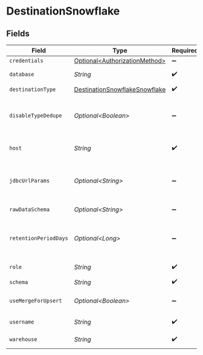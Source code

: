 # DestinationSnowflake


## Fields

| Field                                                                                                                                                                                                                                                                                                         | Type                                                                                                                                                                                                                                                                                                          | Required                                                                                                                                                                                                                                                                                                      | Description                                                                                                                                                                                                                                                                                                   | Example                                                                                                                                                                                                                                                                                                       |
| ------------------------------------------------------------------------------------------------------------------------------------------------------------------------------------------------------------------------------------------------------------------------------------------------------------- | ------------------------------------------------------------------------------------------------------------------------------------------------------------------------------------------------------------------------------------------------------------------------------------------------------------- | ------------------------------------------------------------------------------------------------------------------------------------------------------------------------------------------------------------------------------------------------------------------------------------------------------------- | ------------------------------------------------------------------------------------------------------------------------------------------------------------------------------------------------------------------------------------------------------------------------------------------------------------- | ------------------------------------------------------------------------------------------------------------------------------------------------------------------------------------------------------------------------------------------------------------------------------------------------------------- |
| `credentials`                                                                                                                                                                                                                                                                                                 | [Optional\<AuthorizationMethod>](../../models/shared/AuthorizationMethod.md)                                                                                                                                                                                                                                  | :heavy_minus_sign:                                                                                                                                                                                                                                                                                            | N/A                                                                                                                                                                                                                                                                                                           |                                                                                                                                                                                                                                                                                                               |
| `database`                                                                                                                                                                                                                                                                                                    | *String*                                                                                                                                                                                                                                                                                                      | :heavy_check_mark:                                                                                                                                                                                                                                                                                            | Enter the name of the <a href="https://docs.snowflake.com/en/sql-reference/ddl-database.html#database-schema-share-ddl">database</a> you want to sync data into                                                                                                                                               | AIRBYTE_DATABASE                                                                                                                                                                                                                                                                                              |
| `destinationType`                                                                                                                                                                                                                                                                                             | [DestinationSnowflakeSnowflake](../../models/shared/DestinationSnowflakeSnowflake.md)                                                                                                                                                                                                                         | :heavy_check_mark:                                                                                                                                                                                                                                                                                            | N/A                                                                                                                                                                                                                                                                                                           |                                                                                                                                                                                                                                                                                                               |
| `disableTypeDedupe`                                                                                                                                                                                                                                                                                           | *Optional\<Boolean>*                                                                                                                                                                                                                                                                                          | :heavy_minus_sign:                                                                                                                                                                                                                                                                                            | Disable Writing Final Tables. WARNING! The data format in _airbyte_data is likely stable but there are no guarantees that other metadata columns will remain the same in future versions                                                                                                                      |                                                                                                                                                                                                                                                                                                               |
| `host`                                                                                                                                                                                                                                                                                                        | *String*                                                                                                                                                                                                                                                                                                      | :heavy_check_mark:                                                                                                                                                                                                                                                                                            | Enter your Snowflake account's <a href="https://docs.snowflake.com/en/user-guide/admin-account-identifier.html#using-an-account-locator-as-an-identifier">locator</a> (in the format <account_locator>.<region>.<cloud>.snowflakecomputing.com)                                                               | accountname.us-east-2.aws.snowflakecomputing.com                                                                                                                                                                                                                                                              |
| `jdbcUrlParams`                                                                                                                                                                                                                                                                                               | *Optional\<String>*                                                                                                                                                                                                                                                                                           | :heavy_minus_sign:                                                                                                                                                                                                                                                                                            | Enter the additional properties to pass to the JDBC URL string when connecting to the database (formatted as key=value pairs separated by the symbol &). Example: key1=value1&key2=value2&key3=value3                                                                                                         |                                                                                                                                                                                                                                                                                                               |
| `rawDataSchema`                                                                                                                                                                                                                                                                                               | *Optional\<String>*                                                                                                                                                                                                                                                                                           | :heavy_minus_sign:                                                                                                                                                                                                                                                                                            | The schema to write raw tables into (default: airbyte_internal)                                                                                                                                                                                                                                               |                                                                                                                                                                                                                                                                                                               |
| `retentionPeriodDays`                                                                                                                                                                                                                                                                                         | *Optional\<Long>*                                                                                                                                                                                                                                                                                             | :heavy_minus_sign:                                                                                                                                                                                                                                                                                            | The number of days of Snowflake Time Travel to enable on the tables. See <a href="https://docs.snowflake.com/en/user-guide/data-time-travel#data-retention-period">Snowflake's documentation</a> for more information. Setting a nonzero value will incur increased storage costs in your Snowflake instance. |                                                                                                                                                                                                                                                                                                               |
| `role`                                                                                                                                                                                                                                                                                                        | *String*                                                                                                                                                                                                                                                                                                      | :heavy_check_mark:                                                                                                                                                                                                                                                                                            | Enter the <a href="https://docs.snowflake.com/en/user-guide/security-access-control-overview.html#roles">role</a> that you want to use to access Snowflake                                                                                                                                                    | AIRBYTE_ROLE                                                                                                                                                                                                                                                                                                  |
| `schema`                                                                                                                                                                                                                                                                                                      | *String*                                                                                                                                                                                                                                                                                                      | :heavy_check_mark:                                                                                                                                                                                                                                                                                            | Enter the name of the default <a href="https://docs.snowflake.com/en/sql-reference/ddl-database.html#database-schema-share-ddl">schema</a>                                                                                                                                                                    | AIRBYTE_SCHEMA                                                                                                                                                                                                                                                                                                |
| `useMergeForUpsert`                                                                                                                                                                                                                                                                                           | *Optional\<Boolean>*                                                                                                                                                                                                                                                                                          | :heavy_minus_sign:                                                                                                                                                                                                                                                                                            | Use MERGE for de-duplication of final tables. This option no effect if Final tables are disabled or Sync mode is not DEDUPE                                                                                                                                                                                   |                                                                                                                                                                                                                                                                                                               |
| `username`                                                                                                                                                                                                                                                                                                    | *String*                                                                                                                                                                                                                                                                                                      | :heavy_check_mark:                                                                                                                                                                                                                                                                                            | Enter the name of the user you want to use to access the database                                                                                                                                                                                                                                             | AIRBYTE_USER                                                                                                                                                                                                                                                                                                  |
| `warehouse`                                                                                                                                                                                                                                                                                                   | *String*                                                                                                                                                                                                                                                                                                      | :heavy_check_mark:                                                                                                                                                                                                                                                                                            | Enter the name of the <a href="https://docs.snowflake.com/en/user-guide/warehouses-overview.html#overview-of-warehouses">warehouse</a> that you want to use as a compute cluster                                                                                                                              | AIRBYTE_WAREHOUSE                                                                                                                                                                                                                                                                                             |
